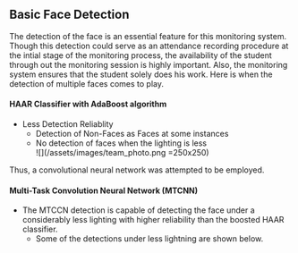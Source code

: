 ## Basic Face Detection
The detection of the face is an essential feature for this monitoring system. Though this detection could serve as an attendance recording procedure at the intial stage of the monitoring process, the availability of the student through out the monitoring session is highly important.
Also, the monitoring system ensures that the student solely does his work. Here is when the detection of multiple faces comes to play.

#### HAAR Classifier with AdaBoost algorithm
- Less Detection Reliablity
  - Detection of Non-Faces as Faces at some instances
  - No detection of faces when the lighting is less  
  ![](/assets/images/team_photo.png =250x250)

Thus, a convolutional neural network was attempted to be employed.
#### Multi-Task Convolution Neural Network (MTCNN)
- The MTCCN detection is capable of detecting the face under a considerably less lighting with higher reliability than the boosted HAAR classifier. 
  - Some of the detections under less lightning are shown below.
